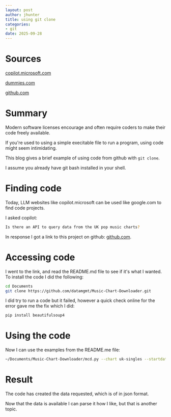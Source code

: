 ```yaml
---
layout: post
author: jhunter
title: using git clone
categories:
- git
date: 2025-09-28
---
```


# Sources
[copilot.microsoft.com](http://copilot.microsoft.com)

[dummies.com](https://www.dummies.com/book/technology/programming-web-design/general-programming-web-design/github-for-dummies-281730/)

[github.com](https://github.com/datamgmt/Music-Chart-Downloader.git)

# Summary
Modern software licenses encourage and often require coders to make their code freely available.

If you're used to using a simple execitable file to run a program, using code might seem intimidating.

This blog gives a brief example of using code from github with `git clone`.

I assume you already have git bash installed in your shell.

# Finding code
Today, LLM websites like copilot.microsoft can be used like google.com to find code projects.

I asked copilot:

```bash
Is there an API to query data from the UK pop music charts?
```

In response I got a link to this project on github: [github.com](https://github.com/datamgmt/Music-Chart-Downloader.git).

# Accessing code
I went to the link, and read the README.md file to see if it's what I wanted. To install the code I did the following:

```bash
cd Documents
git clone https://github.com/datamgmt/Music-Chart-Downloader.git
```

I did try to  run a code but it failed, however a quick check online for the error gave me the fix which I did:

```bash
pip install beautifulsoup4
```

# Using the code
Now I can use the examples from the README.me file:

```bash
~/Documents/Music-Chart-Downloader/mcd.py --chart uk-singles --startdate 20031201 --enddate 20031231 --output_type json --output_set weekly
```

# Result
The code has created the data requested, which is of in json format.

Now that the data is available I can parse it how I like, but that is another topic.


